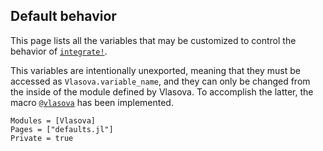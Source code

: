 ## Default behavior

This page lists all the variables that may be customized to control the behavior of [`integrate!`](@ref).

This variables are intentionally unexported, meaning that they must be accessed as `Vlasova.variable_name`, and they can only be changed from the inside of the module defined by Vlasova. To accomplish the latter, the macro [`@vlasova`](@ref) has been implemented.

```@autodocs
Modules = [Vlasova]
Pages = ["defaults.jl"]
Private = true
```
